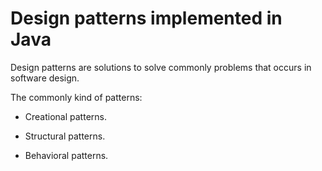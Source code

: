 # Design patterns implemented in Java

Design patterns are solutions to solve commonly problems that occurs in software design.

The commonly kind of patterns:

* Creational patterns.

* Structural patterns.

* Behavioral patterns.
